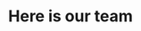 ---
title: "Here is our team"
team: {
  'joao': {
                'img_source': '/static/img/background.jpg',
                'name': 'João',
                'position': 'Model',
                'description': 'feijão'
               },
   'joana': {
                'img_source': '/static/img/background.jpg',
                'name': 'João',
                'position': 'Model',
                'description': 'feijão'
               }
}
---